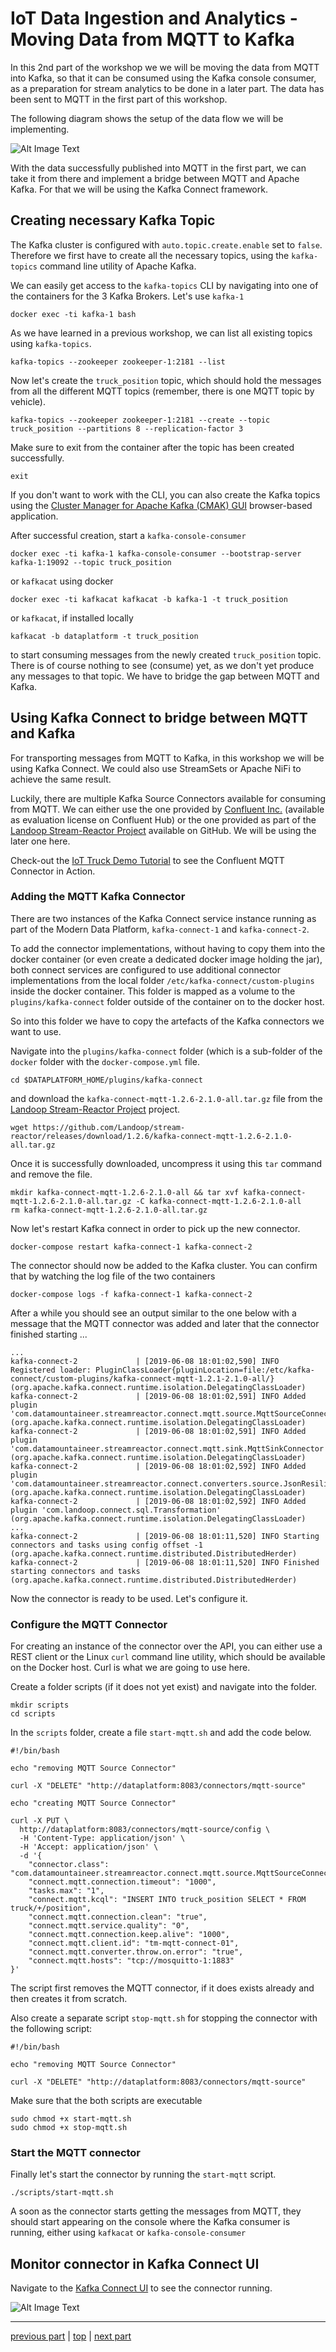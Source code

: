 # IoT Data Ingestion and Analytics - Moving Data from MQTT to Kafka

In this 2nd part of the workshop we we will be moving the data from MQTT into Kafka, so that it can be consumed using the Kafka console consumer, as a preparation for stream analytics to be done in a later part. The data has been sent to MQTT in the first part of this workshop. 

The following diagram shows the setup of the data flow we will be implementing. 

![Alt Image Text](./images/iot-ingestion-overview.png "Schema Registry UI")

With the data successfully published into MQTT in the first part, we can take it from there and implement a bridge between MQTT and Apache Kafka. For that we will be using the Kafka Connect framework. 

## Creating necessary Kafka Topic

The Kafka cluster is configured with `auto.topic.create.enable` set to `false`. Therefore we first have to create all the necessary topics, using the `kafka-topics` command line utility of Apache Kafka. 

We can easily get access to the `kafka-topics` CLI by navigating into one of the containers for the 3 Kafka Brokers. Let's use `kafka-1`

```
docker exec -ti kafka-1 bash
```

As we have learned in a previous workshop, we can list all existing topics using `kafka-topics`. 

```
kafka-topics --zookeeper zookeeper-1:2181 --list
```

Now let's create the `truck_position` topic, which should hold the messages from all the different MQTT topics (remember, there is one MQTT topic by vehicle). 

```
kafka-topics --zookeeper zookeeper-1:2181 --create --topic truck_position --partitions 8 --replication-factor 3
```

Make sure to exit from the container after the topic has been created successfully.

```
exit
```

If you don't want to work with the CLI, you can also create the Kafka topics using the [Cluster Manager for Apache Kafka (CMAK) GUI](http://dataplatform:28104) browser-based application. 

After successful creation, start a `kafka-console-consumer` 

```
docker exec -ti kafka-1 kafka-console-consumer --bootstrap-server kafka-1:19092 --topic truck_position
```

or `kafkacat` using docker

```
docker exec -ti kafkacat kafkacat -b kafka-1 -t truck_position
```

or `kafkacat`, if installed locally

```
kafkacat -b dataplatform -t truck_position
```

to start consuming messages from the newly created `truck_position` topic. There is of course nothing to see (consume) yet, as we don't yet produce any messages to that topic. We have to bridge the gap between MQTT and Kafka. 

## Using Kafka Connect to bridge between MQTT and Kafka

For transporting messages from MQTT to Kafka, in this workshop we will be using Kafka Connect. We could also use StreamSets or Apache NiFi to achieve the same result. 

Luckily, there are multiple Kafka Source Connectors available for consuming from MQTT. We can either use the one provided by [Confluent Inc.](https://www.confluent.io/connector/kafka-connect-mqtt/) (available as evaluation license on Confluent Hub) or the one provided as part of the [Landoop Stream-Reactor Project](https://github.com/Landoop/stream-reactor/tree/master/kafka-connect-mqtt) available on GitHub. We will be using the later one here. 

Check-out the [IoT Truck Demo Tutorial](https://github.com/gschmutz/iot-truck-demo) to see the Confluent MQTT Connector in Action. 

### Adding the MQTT Kafka Connector 

There are two instances of the Kafka Connect service instance running as part of the Modern Data Platform, `kafka-connect-1` and `kafka-connect-2`. 

To add the connector implementations, without having to copy them into the docker container (or even create a dedicated docker image holding the jar), both connect services are configured to use additional connector implementations from the local folder `/etc/kafka-connect/custom-plugins` inside the docker container. This folder is mapped as a volume to the `plugins/kafka-connect` folder outside of the container on to the docker host. 

So into this folder we have to copy the artefacts of the Kafka connectors we want to use. 

Navigate into the `plugins/kafka-connect` folder (which is a sub-folder of the `docker` folder with the `docker-compose.yml` file.

```
cd $DATAPLATFORM_HOME/plugins/kafka-connect
```

and download the `kafka-connect-mqtt-1.2.6-2.1.0-all.tar.gz` file from the [Landoop Stream-Reactor Project](https://github.com/Landoop/stream-reactor/tree/master/kafka-connect-mqtt) project.

```
wget https://github.com/Landoop/stream-reactor/releases/download/1.2.6/kafka-connect-mqtt-1.2.6-2.1.0-all.tar.gz
```

Once it is successfully downloaded, uncompress it using this `tar` command and remove the file. 

```
mkdir kafka-connect-mqtt-1.2.6-2.1.0-all && tar xvf kafka-connect-mqtt-1.2.6-2.1.0-all.tar.gz -C kafka-connect-mqtt-1.2.6-2.1.0-all
rm kafka-connect-mqtt-1.2.6-2.1.0-all.tar.gz
```

Now let's restart Kafka connect in order to pick up the new connector. 

```
docker-compose restart kafka-connect-1 kafka-connect-2
```

The connector should now be added to the Kafka cluster. You can confirm that by watching the log file of the two containers

```
docker-compose logs -f kafka-connect-1 kafka-connect-2
```

After a while you should see an output similar to the one below with a message that the MQTT connector was added and later that the connector finished starting ...

```
...
kafka-connect-2             | [2019-06-08 18:01:02,590] INFO Registered loader: PluginClassLoader{pluginLocation=file:/etc/kafka-connect/custom-plugins/kafka-connect-mqtt-1.2.1-2.1.0-all/} (org.apache.kafka.connect.runtime.isolation.DelegatingClassLoader)
kafka-connect-2             | [2019-06-08 18:01:02,591] INFO Added plugin 'com.datamountaineer.streamreactor.connect.mqtt.source.MqttSourceConnector' (org.apache.kafka.connect.runtime.isolation.DelegatingClassLoader)
kafka-connect-2             | [2019-06-08 18:01:02,591] INFO Added plugin 'com.datamountaineer.streamreactor.connect.mqtt.sink.MqttSinkConnector' (org.apache.kafka.connect.runtime.isolation.DelegatingClassLoader)
kafka-connect-2             | [2019-06-08 18:01:02,592] INFO Added plugin 'com.datamountaineer.streamreactor.connect.converters.source.JsonResilientConverter' (org.apache.kafka.connect.runtime.isolation.DelegatingClassLoader)
kafka-connect-2             | [2019-06-08 18:01:02,592] INFO Added plugin 'com.landoop.connect.sql.Transformation' (org.apache.kafka.connect.runtime.isolation.DelegatingClassLoader)
...
kafka-connect-2             | [2019-06-08 18:01:11,520] INFO Starting connectors and tasks using config offset -1 (org.apache.kafka.connect.runtime.distributed.DistributedHerder)
kafka-connect-2             | [2019-06-08 18:01:11,520] INFO Finished starting connectors and tasks (org.apache.kafka.connect.runtime.distributed.DistributedHerder)

```

Now the connector is ready to be used. Let's configure it.

### Configure the MQTT Connector

For creating an instance of the connector over the API, you can either use a REST client or the Linux `curl` command line utility, which should be available on the Docker host. Curl is what we are going to use here. 

Create a folder scripts (if it does not yet exist) and navigate into the folder. 

```
mkdir scripts
cd scripts
```

In the `scripts` folder, create a file `start-mqtt.sh` and add the code below.  

```
#!/bin/bash

echo "removing MQTT Source Connector"

curl -X "DELETE" "http://dataplatform:8083/connectors/mqtt-source"

echo "creating MQTT Source Connector"

curl -X PUT \
  http://dataplatform:8083/connectors/mqtt-source/config \
  -H 'Content-Type: application/json' \
  -H 'Accept: application/json' \
  -d '{
    "connector.class": "com.datamountaineer.streamreactor.connect.mqtt.source.MqttSourceConnector",
    "connect.mqtt.connection.timeout": "1000",
    "tasks.max": "1",
    "connect.mqtt.kcql": "INSERT INTO truck_position SELECT * FROM truck/+/position",
    "connect.mqtt.connection.clean": "true",
    "connect.mqtt.service.quality": "0",
    "connect.mqtt.connection.keep.alive": "1000",
    "connect.mqtt.client.id": "tm-mqtt-connect-01",
    "connect.mqtt.converter.throw.on.error": "true",
    "connect.mqtt.hosts": "tcp://mosquitto-1:1883"
}'
```

The script first removes the MQTT connector, if it does exists already and then creates it from scratch. 

Also create a separate script `stop-mqtt.sh` for stopping the connector with the following script:

```
#!/bin/bash

echo "removing MQTT Source Connector"

curl -X "DELETE" "http://dataplatform:8083/connectors/mqtt-source"
```

Make sure that the both scripts are executable

```
sudo chmod +x start-mqtt.sh
sudo chmod +x stop-mqtt.sh
```

### Start the MQTT connector

Finally let's start the connector by running the `start-mqtt` script.

```
./scripts/start-mqtt.sh
```

A soon as the connector starts getting the messages from MQTT, they should start appearing on the console where the Kafka consumer is running, either using `kafkacat` or `kafka-console-consumer` 

## Monitor connector in Kafka Connect UI

Navigate to the [Kafka Connect UI](http://dataplatform:28103) to see the connector running.

![Alt Image Text](./images/kafka-connect-ui.png "Schema Registry UI")

----
[previous part](../05a-iot-data-ingestion-into-mqtt/README.md)	| 	[top](../05-iot-data-ingestion-and-analytics/README.md) 	| 	[next part](../05c-stream-processing-using-ksql/README.md)
